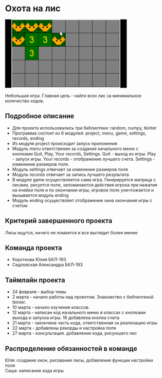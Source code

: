 # Охота на лис

![](media/g_gif.gif)

Небольшая игра. Главная цель - найти всех лис за минимальное количество ходов.

## Подробное описание

- Для проекта использовались три библиотеки: random, numpy, tkinter
- Программа состоит из 6 модулей: project, menu, game, settings, records, ending
- Из модуля project происходит запуск приложения
- Модуль menu ответственен за создание начального меню с кнопками Quit, Play, Your records, Settings. Quit - выход из игры. Play - запуск игры. Your records - отображение лучшего счета. Settings - изменение размеров поля.
- Модуль settings отвечает за изменение размеров поля
- Модуль records отвечает за запись лучшего результата
- В модуле game осуществляется сама игра. Генерируется матрица с лисами, рисуется поле, запоминаются действия игрока при нажатия на ячейки поля и по окончании игры, игровое поле уничтожается и вызывается модуль ending
- Модуль ending осуществляет отображение окна окончания игры с счетом
## Критерий завершенного проекта

Лисы ищутся, ничего не ломается и все выглядит более менее

## Команда проекта

- Короткова Юлия БКЛ-193
- Седловская Александра БКЛ-193

## Таймлайн проекта

- 24 февраля - выбор темы
- 2 марта - начало работы над проектом. Знакомство с библиотекой tkinter.
- 10 марта - начало изучения классов.
- 12 марта - написан код начального меню в классах с кнопками выхода и запуска игры. 16 добавлена кнопка счета
- 21 марта - закончена часть кода, ответственная за реализацию игры
- 22 марта - добавлены рекорды и настройка поля
- 27 марта - консультация. добавление кода, рисуюшего лис

## Распределение обязанностей в команде
Юля: создание окон, рисование лисы, добавление функции настройки поля<br/>
Саша: написание кода игры

